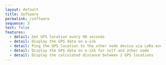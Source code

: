 ```yaml
---
layout: default
title: Software
permalink: /software
sequence: 3
test: false
features:
  - detail: Get GPS location every 90 seconds
  - detail: Display the GPS data on e-ink
  - detail: Ping the GPS location to the other node device via LoRa every 60 seconds
  - detail: Display the GPS data on e-ink for self and other node
  - detail: Display the calculated distance between 2 GPS locations
---
```

